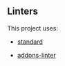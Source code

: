 ## Linters

This project uses:

- [standard](https://github.com/standard/standard)

- [addons-linter](https://github.com/mozilla/addons-linter)